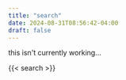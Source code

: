 ```yaml
---
title: "search"
date: 2024-08-31T08:56:42-04:00
draft: false
---
```


this isn't currently working...

{{< search >}}